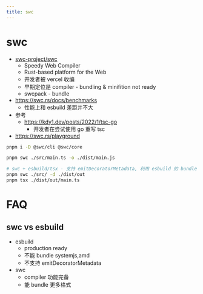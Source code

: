 ```yaml
---
title: swc
---
```


# swc

- [swc-project/swc](https://github.com/swc-project/swc)
  - Speedy Web Compiler
  - Rust-based platform for the Web
  - 开发者被 vercel 收编
  - 早期定位是 compiler - bundling & minifition not ready
  - swcpack - bundle
- https://swc.rs/docs/benchmarks
  - 性能上和 esbuild 差距并不大
- 参考
  - https://kdy1.dev/posts/2022/1/tsc-go
    - 开发者在尝试使用 go 重写 tsc
- https://swc.rs/playground

```bash
pnpm i -D @swc/cli @swc/core

pnpm swc ./src/main.ts -o ./dist/main.js

# swc + esbuild/tsx - 支持 emitDecoratorMetadata, 利用 esbuild 的 bundle 能力
pnpm swc ./src/ -d ./dist/out
pnpm tsx ./dist/out/main.ts
```

# FAQ

## swc vs esbuild

- esbuild
  - production ready
  - 不能 bundle systemjs,amd
  - 不支持 emitDecoratorMetadata
- swc
  - compiler 功能完备
  - 能 bundle 更多格式
